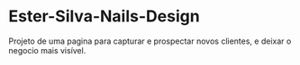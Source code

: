 # Ester-Silva-Nails-Design
Projeto de uma pagina para capturar e prospectar novos clientes, e deixar o negocio mais visível.
